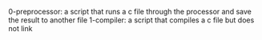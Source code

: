 0-preprocessor: a script that runs a c file through the processor and save the result to another file
1-compiler: a script that compiles a c file but does not link